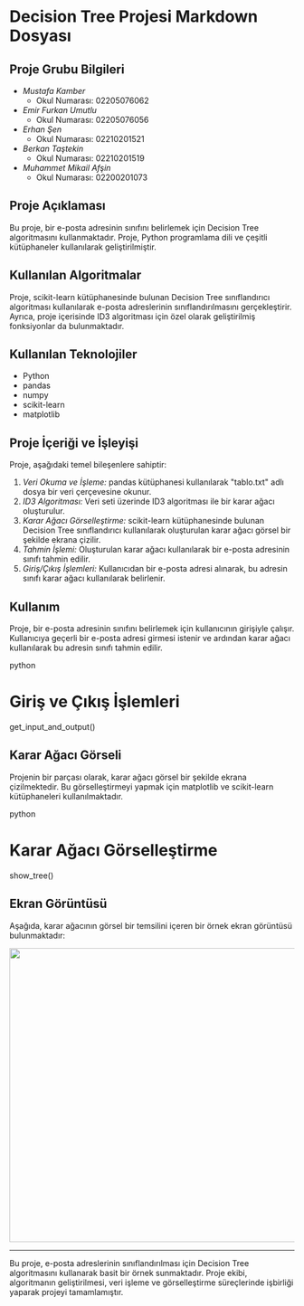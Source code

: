 

# Decision Tree Projesi Markdown Dosyası

## Proje Grubu Bilgileri
- *Mustafa Kamber*
  - Okul Numarası: 02205076062
- *Emir Furkan Umutlu*
  - Okul Numarası: 02205076056
- *Erhan Şen*
  - Okul Numarası: 02210201521
- *Berkan Taştekin*
  - Okul Numarası: 02210201519
- *Muhammet Mikail Afşin*
  - Okul Numarası: 02200201073

## Proje Açıklaması

Bu proje, bir e-posta adresinin sınıfını belirlemek için Decision Tree algoritmasını kullanmaktadır. Proje, Python programlama dili ve çeşitli kütüphaneler kullanılarak geliştirilmiştir.

## Kullanılan Algoritmalar

Proje, scikit-learn kütüphanesinde bulunan Decision Tree sınıflandırıcı algoritması kullanılarak e-posta adreslerinin sınıflandırılmasını gerçekleştirir. Ayrıca, proje içerisinde ID3 algoritması için özel olarak geliştirilmiş fonksiyonlar da bulunmaktadır.

## Kullanılan Teknolojiler

- Python
- pandas
- numpy
- scikit-learn
- matplotlib

## Proje İçeriği ve İşleyişi

Proje, aşağıdaki temel bileşenlere sahiptir:

1. *Veri Okuma ve İşleme:* pandas kütüphanesi kullanılarak "tablo.txt" adlı dosya bir veri çerçevesine okunur.
2. *ID3 Algoritması:* Veri seti üzerinde ID3 algoritması ile bir karar ağacı oluşturulur.
3. *Karar Ağacı Görselleştirme:* scikit-learn kütüphanesinde bulunan Decision Tree sınıflandırıcı kullanılarak oluşturulan karar ağacı görsel bir şekilde ekrana çizilir.
4. *Tahmin İşlemi:* Oluşturulan karar ağacı kullanılarak bir e-posta adresinin sınıfı tahmin edilir.
5. *Giriş/Çıkış İşlemleri:* Kullanıcıdan bir e-posta adresi alınarak, bu adresin sınıfı karar ağacı kullanılarak belirlenir.

## Kullanım

Proje, bir e-posta adresinin sınıfını belirlemek için kullanıcının girişiyle çalışır. Kullanıcıya geçerli bir e-posta adresi girmesi istenir ve ardından karar ağacı kullanılarak bu adresin sınıfı tahmin edilir.

python
# Giriş ve Çıkış İşlemleri
get_input_and_output()


## Karar Ağacı Görseli

Projenin bir parçası olarak, karar ağacı görsel bir şekilde ekrana çizilmektedir. Bu görselleştirmeyi yapmak için matplotlib ve scikit-learn kütüphaneleri kullanılmaktadır.

python
# Karar Ağacı Görselleştirme
show_tree()


## Ekran Görüntüsü

Aşağıda, karar ağacının görsel bir temsilini içeren bir örnek ekran görüntüsü bulunmaktadır:

<img src="https://i.ibb.co/Gtp4vWY/foto.png" width="520" height="520"/>

---

Bu proje, e-posta adreslerinin sınıflandırılması için Decision Tree algoritmasını kullanarak basit bir örnek sunmaktadır. Proje ekibi, algoritmanın geliştirilmesi, veri işleme ve görselleştirme süreçlerinde işbirliği yaparak projeyi tamamlamıştır.
